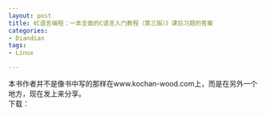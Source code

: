 ```yaml
---
layout: post
title: 《C语言编程：一本全面的C语言入门教程（第三版）》课后习题的答案
categories:
- Diandian
tags:
- Linux

---
```

本书作者并不是像书中写的那样在www.kochan-wood.com上，而是在另外一个地方，现在发上来分享。
<br />下载：